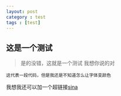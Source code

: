 ```yaml
---
layout: post
category : test
tags : [test]
---
```


## 这是一个测试
>是的没错，这就是一个测试
>我想你说的对

`这代表一段代码，但是我还是不知道怎么让字体变颜色`

我想我还可以加一个超链接[sina][1]

[1]: http://weibo.com "weibo"
